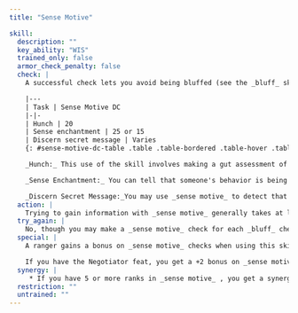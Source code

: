 ```yaml
---
title: "Sense Motive"

skill:
  description: ""
  key_ability: "WIS"
  trained_only: false
  armor_check_penalty: false
  check: |
    A successful check lets you avoid being bluffed (see the _bluff_ skill). You can also use this skill to determine when "something is up" (that is, something odd is going on) or to assess someone's trustworthiness.

    |---
    | Task | Sense Motive DC
    |-|-
    | Hunch | 20
    | Sense enchantment | 25 or 15
    | Discern secret message | Varies
    {: #sense-motive-dc-table .table .table-bordered .table-hover .table-striped data-caption="Table: Sense Motive DCs" }

    _Hunch:_ This use of the skill involves making a gut assessment of the social situation. You can get the feeling from another's behavior that something is wrong, such as when you're talking to an impostor. Alternatively, you can get the feeling that someone is trustworthy.

    _Sense Enchantment:_ You can tell that someone's behavior is being influenced by an enchantment effect (by definition, a mind-affecting effect), even if that person isn't aware of it. The usual DC is 25, but if the target is dominated (see _dominate person_), the DC is only 15 because of the limited range of the target's activities.

    _Discern Secret Message:_You may use _sense motive_ to detect that a hidden message is being transmitted via the _bluff_ skill. In this case, your _sense motive_ check is opposed by the _bluff_ check of the character transmitting the message. For each piece of information relating to the message that you are missing, you take a -2 penalty on your _sense motive_ check. If you succeed by 4 or less, you know that something hidden is being communicated, but you can't learn anything specific about its content. If you beat the DC by 5 or more, you intercept and understand the message. If you fail by 4 or less, you don't detect any hidden communication. If you fail by 5 or more, you infer some false information.
  action: |
    Trying to gain information with _sense motive_ generally takes at least 1 minute, and you could spend a whole evening trying to get a sense of the people around you.
  try_again: |
    No, though you may make a _sense motive_ check for each _bluff_ check made against you.
  special: |
    A ranger gains a bonus on _sense motive_ checks when using this skill against a favored enemy.

    If you have the Negotiator feat, you get a +2 bonus on _sense motive_ checks.
  synergy: |
     * If you have 5 or more ranks in _sense motive_ , you get a synergy bonus on _diplomacy_ checks.
  restriction: ""
  untrained: ""
---
```

